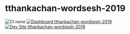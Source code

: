 # tthankachan-wordsesh-2019

![CI none](https://img.shields.io/badge/ci-none-orange.svg)
[![Dashboard tthankachan-wordsesh-2019](https://img.shields.io/badge/dashboard-tthankachan_wordsesh_2019-yellow.svg)](https://dashboard.pantheon.io/sites/63da2fdc-7da1-42dc-825b-4c58671b951d#dev/code)
[![Dev Site tthankachan-wordsesh-2019](https://img.shields.io/badge/site-tthankachan_wordsesh_2019-blue.svg)](http://dev-tthankachan-wordsesh-2019.pantheonsite.io/)